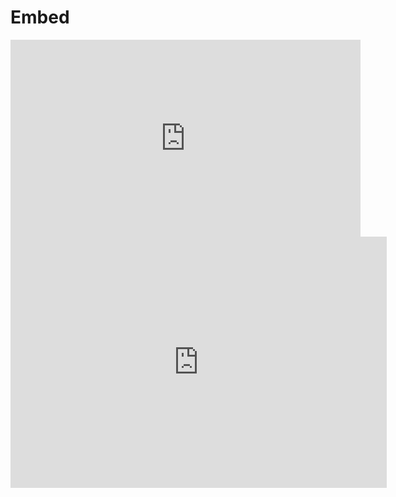 # Embed

<iframe width="560" height="315" src="https://www.youtube.com/embed/YyknBTm_YyM" frameborder="0" allowfullscreen></iframe>

<iframe src="https://graphcommons.com/graphs/a649c0c6-f9ce-459e-8fbe-04ade1e15102/embed?auto=false" frameborder="0" style="overflow:hidden;border:1px solid #DDDDDD;width:600px;min-width:600px;;height:400px;min-height:400px;" width="600" height="400" allowfullscreen></iframe>
